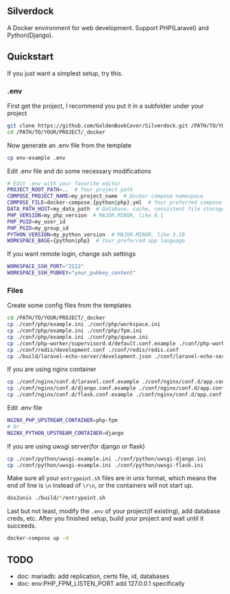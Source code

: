 ## Silverdock

A Docker environment for web development. Support PHP(Laravel) and Python(Django).

## Quickstart

If you just want a simplest setup, try this.

### .env

First get the project, I recommend you put it in a subfolder under your project

```bash
git clone https://github.com/GoldenBookCover/Silverdock.git /PATH/TO/YOUR/PROJECT/_docker
cd /PATH/TO/YOUR/PROJECT/_docker
```

Now generate an .env file from the template

```bash
cp env-example .env
```

Edit .env file and do some necessary modifications

```bash
# Edit .env with your favorite editor
PROJECT_ROOT_PATH=..  # Your project path
COMPOSE_PROJECT_NAME=my_project_name  # Docker compose namespace
COMPOSE_FILE=docker-compose.{python|php}.yml  # Your preferred compose file
DATA_PATH_HOST=my_data_path  # Database, cache, consistent file storage
PHP_VERSION=my_php_version  # MAJOR.MINOR, like 8.1
PHP_PUID=my_user_id
PHP_PGID=my_group_id
PYTHON_VERSION=my_python_version  # MAJOR.MINOR, like 3.10
WORKSPACE_BASE={python|php}  # Your preferred app language
```

If you want remote login, change ssh settings

```bash
WORKSPACE_SSH_PORT="2222"
WORKSPACE_SSH_PUBKEY="your_pubkey_content"
```

### Files

Create some config files from the templates

```bash
cd /PATH/TO/YOUR/PROJECT/_docker
cp ./conf/php/example.ini ./conf/php/workspace.ini
cp ./conf/php/example.ini ./conf/php/fpm.ini
cp ./conf/php/example.ini ./conf/php/queue.ini
cp ./conf/php-worker/supervisord.d/default.conf.example ./conf/php-worker/supervisord.d/default.conf
cp ./conf/redis/development.conf ./conf/redis/redis.conf
cp ./build/laravel-echo-server/development.json ./conf/laravel-echo-server/laravel-echo-server.json
```

If you are using nginx container

```bash
cp ./conf/nginx/conf.d/laravel.conf.example ./conf/nginx/conf.d/app.conf  # if you are runnig php apps
cp ./conf/nginx/conf.d/django.conf.example ./conf/nginx/conf.d/app.conf   # if you are runnig django apps
cp ./conf/nginx/conf.d/flask.conf.example ./conf/nginx/conf.d/app.conf    # if you are runnig flask apps
```

Edit .env file

```bash
NGINX_PHP_UPSTREAM_CONTAINER=php-fpm
# Or
NGINX_PYTHON_UPSTREAM_CONTAINER=django
```

If you are using uwsgi server(for django or flask)

```bash
cp ./conf/python/uwsgi-example.ini ./conf/python/uwsgi-django.ini
cp ./conf/python/uwsgi-example.ini ./conf/python/uwsgi-flask.ini
```

Make sure all your `entrypoint.sh` files are in unix format, which means the end of line is `\n` instead of `\r\n`, or the containers will not start up.

```bash
dos2unix ./build/*/entrypoint.sh
```

Last but not least, modify the `.env` of your project(if existing), add database creds, etc. After you finished setup, build your project and wait until it succeeds.

```bash
docker-compose up -d
```

## TODO

- doc: mariadb: add replication, certs file, id, databases
- doc: env:PHP_FPM_LISTEN_PORT add 127.0.0.1 specifically
